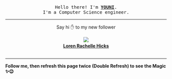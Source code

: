 
<p align='center'>
<samp>
Hello there! I'm <b><a rel='nofollow noopener noreferrer' target='_blank' href='https://github.com/abdelyouni'>YOUNI</a></b>.
<br>I'm a Computer Science engineer.
</samp>
</p>
<hr>
<p align='center'>
<span>Say hi ✋ to my new follower </span></br></br>
<img src='https://avatars3.githubusercontent.com/u/66888903?s=100&amp;v=4'><img src='https://maisonpizza.com/github/abdelyouni/1609901710_img.png' width='1' height='1'><b></br>
<a rel='nofollow noopener noreferrer' target='_blank' href='https://github.com/lorenhicks'>Loren Rachelle Hicks</a></b></br></br>
</p>
<hr>
<b>Follow me, then refresh this page twice (Double Refresh) to see the Magic ✨😉</b> 